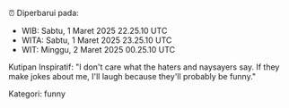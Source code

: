 ⏰ Diperbarui pada:
- WIB: Sabtu, 1 Maret 2025 22.25.10 UTC
- WITA: Sabtu, 1 Maret 2025 23.25.10 UTC
- WIT: Minggu, 2 Maret 2025 00.25.10 UTC

Kutipan Inspiratif:
"I don't care what the haters and naysayers say. If they make jokes about me, I'll laugh because they'll probably be funny."


Kategori: funny

